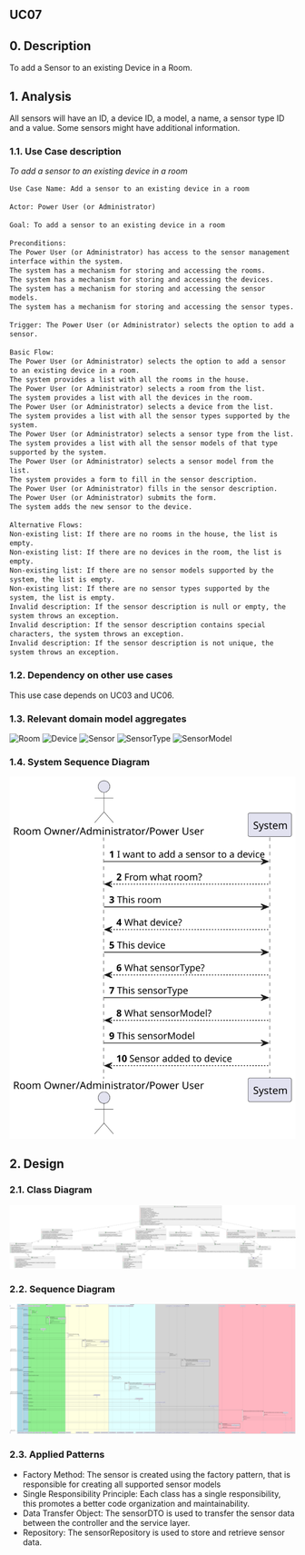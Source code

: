 ## UC07 

## 0. Description

To add a Sensor to an existing Device in a Room.

## 1. Analysis
All sensors will have an ID, a device ID, a model, a name, a sensor type ID and a value.
Some sensors might have additional information.

### 1.1. Use Case description
_To add a sensor to an existing device in a room_

    Use Case Name: Add a sensor to an existing device in a room
    
    Actor: Power User (or Administrator)
    
    Goal: To add a sensor to an existing device in a room
    
    Preconditions:
    The Power User (or Administrator) has access to the sensor management interface within the system.
    The system has a mechanism for storing and accessing the rooms.
    The system has a mechanism for storing and accessing the devices.
    The system has a mechanism for storing and accessing the sensor models.
    The system has a mechanism for storing and accessing the sensor types.
    
    Trigger: The Power User (or Administrator) selects the option to add a sensor.
    
    Basic Flow:
    The Power User (or Administrator) selects the option to add a sensor to an existing device in a room.
    The system provides a list with all the rooms in the house.
    The Power User (or Administrator) selects a room from the list.
    The system provides a list with all the devices in the room.
    The Power User (or Administrator) selects a device from the list.
    The system provides a list with all the sensor types supported by the system.
    The Power User (or Administrator) selects a sensor type from the list.
    The system provides a list with all the sensor models of that type supported by the system.
    The Power User (or Administrator) selects a sensor model from the list.
    The system provides a form to fill in the sensor description.
    The Power User (or Administrator) fills in the sensor description.
    The Power User (or Administrator) submits the form.
    The system adds the new sensor to the device.
    
    Alternative Flows:
    Non-existing list: If there are no rooms in the house, the list is empty.
    Non-existing list: If there are no devices in the room, the list is empty.
    Non-existing list: If there are no sensor models supported by the system, the list is empty.
    Non-existing list: If there are no sensor types supported by the system, the list is empty.    
    Invalid description: If the sensor description is null or empty, the system throws an exception.
    Invalid description: If the sensor description contains special characters, the system throws an exception.
    Invalid description: If the sensor description is not unique, the system throws an exception.

### 1.2. Dependency on other use cases
This use case depends on UC03 and UC06.


### 1.3. Relevant domain model aggregates
![Room](../../ooa/4.agreggateModels/Room.svg)
![Device](../../ooa/4.agreggateModels/Device.svg)
![Sensor](../../ooa/4.agreggateModels/Sensor.svg)
![SensorType](../../ooa/4.agreggateModels/sensorTypeAggregate.svg)
![SensorModel](../../ooa/4.agreggateModels/SensorModel.svg)

### 1.4. System Sequence Diagram
![System Sequence Diagram](./artifacts/uc07_SSD_v1.svg)

## 2. Design

### 2.1. Class Diagram
![ClassDiagram](./artifacts/uc07_CD_v2.svg)

### 2.2. Sequence Diagram
![SequenceDiagram](./artifacts/uc07_SD_v2.svg)

### 2.3. Applied Patterns
- Factory Method: The sensor is created using the factory pattern, that is responsible for creating all supported sensor models
- Single Responsibility Principle: Each class has a single responsibility, this promotes a better code organization and maintainability.
- Data Transfer Object: The sensorDTO is used to transfer the sensor data between the controller and the service layer.
- Repository: The sensorRepository is used to store and retrieve sensor data.



